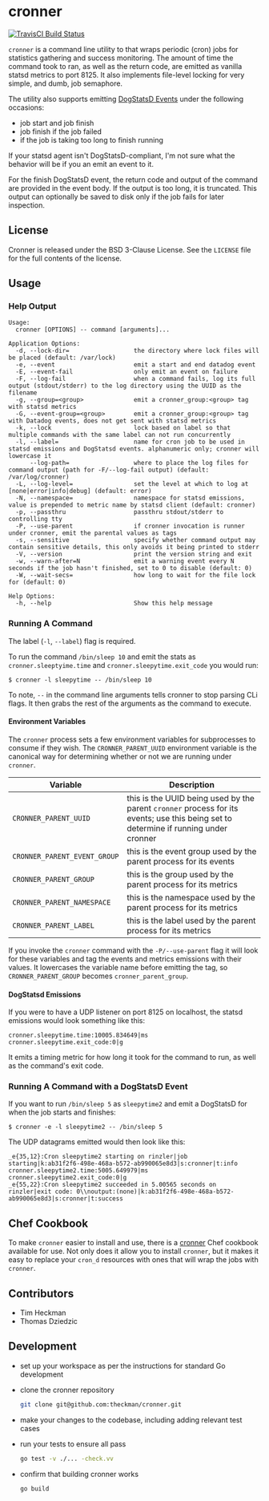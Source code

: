 # cronner
[![TravisCI Build Status](https://img.shields.io/travis/theckman/cronner/master.svg?style=flat)](https://travis-ci.org/theckman/cronner)

`cronner` is a command line utility to that wraps periodic (cron) jobs for statistics gathering and success monitoring. The amount of time the command took to ran, as well as the return code, are emitted as vanilla statsd metrics to port 8125. It also implements file-level locking for very simple, and dumb, job semaphore.

The utility also supports emitting [DogStatsD Events](http://docs.datadoghq.com/guides/dogstatsd/#events) under the following occasions:

* job start and job finish
* job finish if the job failed
* if the job is taking too long to finish running

If your statsd agent isn't DogStatsD-compliant, I'm not sure what the behavior will be if you an emit an event to it.

For the finish DogStatsD event, the return code and output of the command are provided in the event body. If the output is too long, it is truncated. This output can optionally be saved to disk only if the job fails for later inspection.

## License
Cronner is released under the BSD 3-Clause License. See the `LICENSE` file for
the full contents of the license.

## Usage
### Help Output

```
Usage:
  cronner [OPTIONS] -- command [arguments]...

Application Options:
  -d, --lock-dir=                  the directory where lock files will be placed (default: /var/lock)
  -e, --event                      emit a start and end datadog event
  -E, --event-fail                 only emit an event on failure
  -F, --log-fail                   when a command fails, log its full output (stdout/stderr) to the log directory using the UUID as the filename
  -g, --group=<group>              emit a cronner_group:<group> tag with statsd metrics
  -G, --event-group=<group>        emit a cronner_group:<group> tag with Datadog events, does not get sent with statsd metrics
  -k, --lock                       lock based on label so that multiple commands with the same label can not run concurrently
  -l, --label=                     name for cron job to be used in statsd emissions and DogStatsd events. alphanumeric only; cronner will lowercase it
      --log-path=                  where to place the log files for command output (path for -F/--log-fail output) (default: /var/log/cronner)
  -L, --log-level=                 set the level at which to log at [none|error|info|debug] (default: error)
  -N, --namespace=                 namespace for statsd emissions, value is prepended to metric name by statsd client (default: cronner)
  -p, --passthru                   passthru stdout/stderr to controlling tty
  -P, --use-parent                 if cronner invocation is runner under cronner, emit the parental values as tags
  -s, --sensitive                  specify whether command output may contain sensitive details, this only avoids it being printed to stderr
  -V, --version                    print the version string and exit
  -w, --warn-after=N               emit a warning event every N seconds if the job hasn't finished, set to 0 to disable (default: 0)
  -W, --wait-secs=                 how long to wait for the file lock for (default: 0)

Help Options:
  -h, --help                       Show this help message
```

### Running A Command
The label (`-l`, `--label`) flag is required.

To run the command `/bin/sleep 10` and emit the stats as `cronner.sleeptyime.time` and `cronner.sleepytime.exit_code` you would run:

```
$ cronner -l sleepytime -- /bin/sleep 10
```

To note, `--` in the command line arguments tells cronner to stop parsing CLi flags. It then grabs the rest of the arguments as the command to execute.

#### Environment Variables
The `cronner` process sets a few environment variables for subprocesses to consume if they wish.
The `CRONNER_PARENT_UUID` environment variable is the canonical way for determining whether or not we are running under `cronner`.

|Variable|Description|
|---------|-----------|
|`CRONNER_PARENT_UUID`|this is the UUID being used by the parent `cronner` process for its events; use this being set to determine if running under cronner|
|`CRONNER_PARENT_EVENT_GROUP`|this is the event group used by the parent process for its events|
|`CRONNER_PARENT_GROUP`|this is the group used by the parent process for its metrics|
|`CRONNER_PARENT_NAMESPACE`|this is the namespace used by the parent process for its metrics|
|`CRONNER_PARENT_LABEL`|this is the label used by the parent process for its metrics|

If you invoke the `cronner` command with the `-P/--use-parent` flag it will look for these variables and tag the events and metrics emissions
with their values. It lowercases the variable name before emitting the tag, so `CRONNER_PARENT_GROUP` becomes `cronner_parent_group`.

#### DogStatsd Emissions
If you were to have a UDP listener on port 8125 on localhost, the statsd emissions would look something like this:

```
cronner.sleepytime.time:10005.834649|ms
cronner.sleepytime.exit_code:0|g
```

It emits a timing metric for how long it took for the command to run, as well as the command's exit code.

### Running A Command with a DogStatsD Event
If you want to run `/bin/sleep 5` as `sleepytime2` and emit a DogStatsD for when the job starts and finishes:

```
$ cronner -e -l sleepytime2 -- /bin/sleep 5
```

The UDP datagrams emitted would then look like this:

```
_e{35,12}:Cron sleepytime2 starting on rinzler|job starting|k:ab31f2f6-498e-468a-b572-ab990065e8d3|s:cronner|t:info
cronner.sleepytime2.time:5005.649979|ms
cronner.sleepytime2.exit_code:0|g
_e{55,22}:Cron sleepytime2 succeeded in 5.00565 seconds on rinzler|exit code: 0\\noutput:(none)|k:ab31f2f6-498e-468a-b572-ab990065e8d3|s:cronner|t:success
```

## Chef Cookbook
To make `cronner` easier to install and use, there is a
[cronner](https://supermarket.chef.io/cookbooks/cronner) Chef cookbook
available for use. Not only does it allow you to install `cronner`, but it makes
it easy to replace your `cron_d` resources with ones that will wrap the jobs
with `cronner`.

## Contributors
* Tim Heckman
* Thomas Dziedzic

## Development
* set up your workspace as per the instructions for standard Go development
* clone the cronner repository

  ```BASH
  git clone git@github.com:theckman/cronner.git
  ```
* make your changes to the codebase, including adding relevant test cases
* run your tests to ensure all pass

  ```BASH
  go test -v ./... -check.vv
  ```
* confirm that building cronner works

  ```BASH
  go build
  ```
